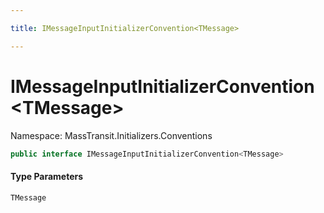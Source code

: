 ```yaml
---

title: IMessageInputInitializerConvention<TMessage>

---
```


# IMessageInputInitializerConvention\<TMessage\>

Namespace: MassTransit.Initializers.Conventions

```csharp
public interface IMessageInputInitializerConvention<TMessage>
```

#### Type Parameters

`TMessage`<br/>
